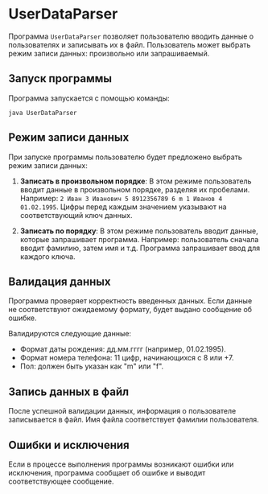 # UserDataParser

Программа `UserDataParser` позволяет пользователю вводить данные о пользователях и записывать их в файл. Пользователь может выбрать режим записи данных: произвольно или запрашиваемый.

## Запуск программы

Программа запускается с помощью команды:

```
java UserDataParser
```

## Режим записи данных

При запуске программы пользователю будет предложено выбрать режим записи данных:

1. **Записать в произвольном порядке**: В этом режиме пользователь вводит данные в произвольном порядке, разделяя их пробелами. Например: `2 Иван 3 Иванович 5 8912356789 6 m 1 Иванов 4 01.02.1995`. Цифры перед каждым значением указывают на соответствующий ключ данных.

2. **Записать по порядку**: В этом режиме пользователь вводит данные, которые запрашивает программа. Например: пользователь сначала вводит фамилию, затем имя и т.д. Программа запрашивает ввод для каждого ключа.

## Валидация данных

Программа проверяет корректность введенных данных. Если данные не соответствуют ожидаемому формату, будет выдано сообщение об ошибке.

Валидируются следующие данные:

- Формат даты рождения: дд.мм.гггг (например, 01.02.1995).
- Формат номера телефона: 11 цифр, начинающихся с 8 или +7.
- Пол: должен быть указан как "m" или "f".

## Запись данных в файл

После успешной валидации данных, информация о пользователе записывается в файл. Имя файла соответствует фамилии пользователя.

## Ошибки и исключения

Если в процессе выполнения программы возникают ошибки или исключения, программа сообщает об ошибке и выводит соответствующее сообщение.

